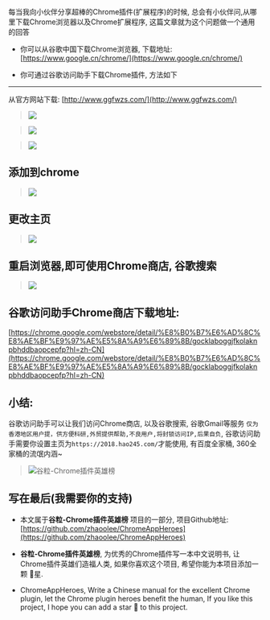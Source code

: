 每当我向小伙伴分享超棒的Chrome插件(扩展程序)的时候, 总会有小伙伴问,从哪里下载Chrome浏览器以及Chrome扩展程序, 这篇文章就为这个问题做一个通用的回答

- 你可以从谷歌中国下载Chrome浏览器, 下载地址: [https://www.google.cn/chrome/](https://www.google.cn/chrome/)

- 你可通过谷歌访问助手下载Chrome插件, 方法如下

---

从官方网站下载: [http://www.ggfwzs.com/](http://www.ggfwzs.com/)

> ![](https://v2fy.com/asset/044_gu_ge_fang_wen_zhu_shou/316e734a70494346a07bfc23860901ce.png)


> ![](https://v2fy.com/asset/044_gu_ge_fang_wen_zhu_shou/8369fcf16b8c4b0c9cbc68fa64bc5d1c.png)

> ![](https://v2fy.com/asset/044_gu_ge_fang_wen_zhu_shou/87bd9745fc7b45d48de71a0297d609b7.gif)



## 添加到chrome

> ![](https://v2fy.com/asset/044_gu_ge_fang_wen_zhu_shou/a8c8c62f3e24412d83d0b8d1c5dc9088.gif)




## 更改主页

> ![](https://v2fy.com/asset/044_gu_ge_fang_wen_zhu_shou/d55791772789449bab55cc3f42d82b00.gif)



## 重启浏览器,即可使用Chrome商店, 谷歌搜索
> ![](https://v2fy.com/asset/044_gu_ge_fang_wen_zhu_shou/deff71a536ba4027a01fe3c7a558c277.gif)

## 谷歌访问助手Chrome商店下载地址:

[https://chrome.google.com/webstore/detail/%E8%B0%B7%E6%AD%8C%E8%AE%BF%E9%97%AE%E5%8A%A9%E6%89%8B/gocklaboggjfkolaknpbhddbaopcepfp?hl=zh-CN](https://chrome.google.com/webstore/detail/%E8%B0%B7%E6%AD%8C%E8%AE%BF%E9%97%AE%E5%8A%A9%E6%89%8B/gocklaboggjfkolaknpbhddbaopcepfp?hl=zh-CN)



## 小结:

谷歌访问助手可以让我们访问Chrome商店, 以及谷歌搜索, 谷歌Gmail等服务
`仅为香港地区用户提，供方便科研,外贸提供帮助,不良用户,将封锁访问IP,后果自负`, 谷歌访问助手需要你设置主页为`https://2018.hao245.com/`才能使用, 有百度全家桶, 360全家桶的流氓内涵~
> ![谷粒-Chrome插件英雄榜](https://v2fy.com/asset/044_gu_ge_fang_wen_zhu_shou/1b8e3f49df2b4ab4ac737a1684975cac.jpeg)


## 写在最后(我需要你的支持)

- 本文属于**谷粒-Chrome插件英雄榜** 项目的一部分, 项目Github地址: [https://github.com/zhaoolee/ChromeAppHeroes](https://github.com/zhaoolee/ChromeAppHeroes)

- **谷粒-Chrome插件英雄榜**, 为优秀的Chrome插件写一本中文说明书, 让Chrome插件英雄们造福人类, 如果你喜欢这个项目, 希望你能为本项目添加一颗 🌟星.

- ChromeAppHeroes, Write a Chinese manual for the excellent Chrome plugin, let the Chrome plugin heroes benefit the human, If you like this project, I hope you can add a star 🌟 to this project.
